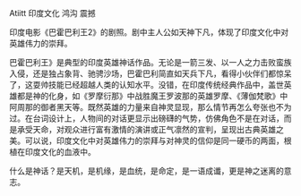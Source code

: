 Atiitt 印度文化 鸿沟 震撼

印度电影《巴霍巴利王2》的剧照。剧中主人公如天神下凡，体现了印度文化中对英雄伟力的崇拜。 

巴霍巴利王》是典型的印度英雄神话作品。无论是一箭三发、以一人之力击败蛮族入侵，还是独占象背、驰骋沙场，巴霍巴利简直如天兵下凡，看得小伙伴们都惊呆了，这耍帅技能已经超越人类的认知水平。没错，在印度传统经典作品中，盖世英雄都是神的化身，如《罗摩衍那》中战胜魔王罗波那的英雄罗摩、《薄伽梵歌》中阿周那的御者黑天等。既然英雄的力量来自神灵显现，那么情节再怎么夸张也不为过。在台词设计上，人物间的对话更显示出磅礴的气势，仿佛角色不是在对话，而是承受天命，对观众进行富有激情的演讲或正气凛然的宣判，呈现出古典英雄之美。可以说，印度文化中对英雄伟力的崇拜与对神灵的信仰是同一硬币的两面，根植在印度文化的血液中。

什么是神话？是天机，是机缘，是血统，是命定，是一语成谶，更是神之迷离的意志。

